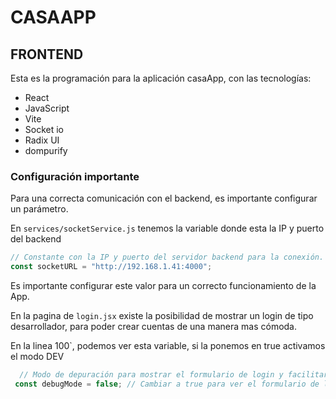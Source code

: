 # CASAAPP 

## FRONTEND

Esta es la programación para la aplicación casaApp, con las tecnologías:
- React
- JavaScript
- Vite
- Socket io
- Radix UI
- dompurify

### Configuración importante 

Para una correcta comunicación con el backend, es importante configurar un parámetro.

En `services/socketService.js` tenemos la variable donde esta la IP y puerto del backend

```js
// Constante con la IP y puerto del servidor backend para la conexión.
const socketURL = "http://192.168.1.41:4000";
```

Es importante configurar este valor para un correcto funcionamiento de la App.


En la pagina de `login.jsx` existe la posibilidad de mostrar un login de tipo desarrollador, para poder crear cuentas de una manera mas cómoda.

En la linea 100`, podemos ver esta variable, si la ponemos en true activamos el modo DEV

 ```jsx
   // Modo de depuración para mostrar el formulario de login y facilitar las pruebas
  const debugMode = false; // Cambiar a true para ver el formulario de login
  ```

